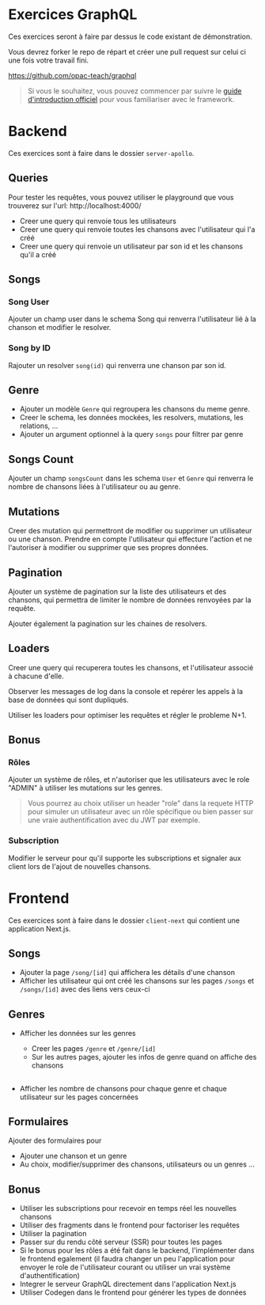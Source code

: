 # Exercices GraphQL

Ces exercices seront à faire par dessus le code existant de démonstration.

Vous devrez forker le repo de répart et créer une pull request sur celui ci une fois votre travail fini.

https://github.com/opac-teach/graphql

> Si vous le souhaitez, vous pouvez commencer par suivre le [guide d'introduction officiel](https://www.apollographql.com/tutorials/intro-typescript/01-course-overview-and-setup) pour vous familiariser avec le framework.

##

# Backend

Ces exercices sont à faire dans le dossier `server-apollo`.

## Queries

Pour tester les requêtes, vous pouvez utiliser le playground que vous trouverez sur l'url: http://localhost:4000/

- Creer une query qui renvoie tous les utilisateurs
- Creer une query qui renvoie toutes les chansons avec l'utilisateur qui l'a créé
- Creer une query qui renvoie un utilisateur par son id et les chansons qu'il a créé

## Songs

### Song User

Ajouter un champ user dans le schema Song qui renverra l'utilisateur lié à la chanson et modifier le resolver.

### Song by ID

Rajouter un resolver `song(id)` qui renverra une chanson par son id.

## Genre

- Ajouter un modèle `Genre` qui regroupera les chansons du meme genre.
- Creer le schema, les données mockées, les resolvers, mutations, les relations, ...
- Ajouter un argument optionnel à la query `songs` pour filtrer par genre

## Songs Count

Ajouter un champ `songsCount` dans les schema `User` et `Genre` qui renverra le nombre de chansons liées à l'utilisateur ou au genre.

## Mutations

Creer des mutation qui permettront de modifier ou supprimer un utilisateur ou une chanson. Prendre en compte l'utilisateur qui effecture l'action et ne l'autoriser à modifier ou supprimer que ses propres données.

## Pagination

Ajouter un système de pagination sur la liste des utilisateurs et des chansons, qui permettra de limiter le nombre de données renvoyées par la requête.

Ajouter également la pagination sur les chaines de resolvers.

## Loaders

Creer une query qui recuperera toutes les chansons, et l'utilisateur associé à chacune d'elle.

Observer les messages de log dans la console et repérer les appels à la base de données qui sont dupliqués.

Utiliser les loaders pour optimiser les requêtes et régler le probleme N+1.

## Bonus

### Rôles

Ajouter un système de rôles, et n'autoriser que les utilisateurs avec le role "ADMIN" à utiliser les mutations sur les genres.

> Vous pourrez au choix utiliser un header "role" dans la requete HTTP pour simuler un utilisateur avec un rôle spécifique ou bien passer sur une vraie authentification avec du JWT par exemple.

### Subscription

Modifier le serveur pour qu'il supporte les subscriptions et signaler aux client lors de l'ajout de nouvelles chansons.

##

# Frontend

Ces exercices sont à faire dans le dossier `client-next` qui contient une application Next.js.

## Songs

- Ajouter la page `/song/[id]` qui affichera les détails d'une chanson
- Afficher les utilisateur qui ont créé les chansons sur les pages `/songs` et `/songs/[id]` avec des liens vers ceux-ci

## Genres

- Afficher les données sur les genres

  - Creer les pages `/genre` et `/genre/[id]`
  - Sur les autres pages, ajouter les infos de genre quand on affiche des chansons

##

- Afficher les nombre de chansons pour chaque genre et chaque utilisateur sur les pages concernées

## Formulaires

Ajouter des formulaires pour

- Ajouter une chanson et un genre
- Au choix, modifier/supprimer des chansons, utilisateurs ou un genres ...

## Bonus

- Utiliser les subscriptions pour recevoir en temps réel les nouvelles chansons
- Utiliser des fragments dans le frontend pour factoriser les requêtes
- Utiliser la pagination
- Passer sur du rendu côté serveur (SSR) pour toutes les pages
- Si le bonus pour les rôles a été fait dans le backend, l'implémenter dans le frontend egalement (il faudra changer un peu l'application pour envoyer le role de l'utilisateur courant ou utiliser un vrai système d'authentification)
- Integrer le serveur GraphQL directement dans l'application Next.js
- Utiliser Codegen dans le frontend pour générer les types de données
